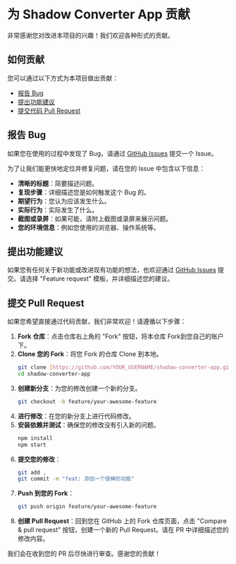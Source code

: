 # 为 Shadow Converter App 贡献

非常感谢您对改进本项目的兴趣！我们欢迎各种形式的贡献。

## 如何贡献

您可以通过以下方式为本项目做出贡献：

- [报告 Bug](#报告-bug)
- [提出功能建议](#提出功能建议)
- [提交代码 Pull Request](#提交-pull-request)

## 报告 Bug

如果您在使用的过程中发现了 Bug，请通过 [GitHub Issues](https://github.com/UTSOURCE/shadow-converter-app/issues) 提交一个 Issue。

为了让我们能更快地定位并修复问题，请在您的 Issue 中包含以下信息：

- **清晰的标题**：简要描述问题。
- **复现步骤**：详细描述您是如何触发这个 Bug 的。
- **期望行为**：您认为应该发生什么。
- **实际行为**：实际发生了什么。
- **截图或录屏**：如果可能，请附上截图或录屏来展示问题。
- **您的环境信息**：例如您使用的浏览器、操作系统等。

## 提出功能建议

如果您有任何关于新功能或改进现有功能的想法，也欢迎通过 [GitHub Issues](https://github.com/UTSOURCE/shadow-converter-app/issues) 提交。请选择 "Feature request" 模板，并详细描述您的建议。

## 提交 Pull Request

如果您希望直接通过代码贡献，我们非常欢迎！请遵循以下步骤：

1.  **Fork 仓库**：点击仓库右上角的 "Fork" 按钮，将本仓库 Fork到您自己的账户下。
2.  **Clone 您的 Fork**：将您 Fork 的仓库 Clone 到本地。
    ```bash
    git clone [https://github.com/YOUR_USERNAME/shadow-converter-app.git](https://github.com/YOUR_USERNAME/shadow-converter-app.git)
    cd shadow-converter-app
    ```
3.  **创建新分支**：为您的修改创建一个新的分支。
    ```bash
    git checkout -b feature/your-awesome-feature
    ```
4.  **进行修改**：在您的新分支上进行代码修改。
5.  **安装依赖并测试**：确保您的修改没有引入新的问题。
    ```bash
    npm install
    npm start 
    ```
6.  **提交您的修改**：
    ```bash
    git add .
    git commit -m "feat: 添加一个很棒的功能"
    ```
7.  **Push 到您的 Fork**：
    ```bash
    git push origin feature/your-awesome-feature
    ```
8.  **创建 Pull Request**：回到您在 GitHub 上的 Fork 仓库页面，点击 "Compare & pull request" 按钮，创建一个新的 Pull Request。请在 PR 中详细描述您的修改内容。

我们会在收到您的 PR 后尽快进行审查。感谢您的贡献！
